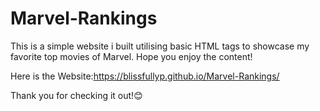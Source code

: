 # Marvel-Rankings
This is a simple website i built utilising basic HTML tags to showcase my favorite top movies of Marvel. Hope you enjoy the content!

Here is the Website:https://blissfullyp.github.io/Marvel-Rankings/

Thank you for checking it out!😊